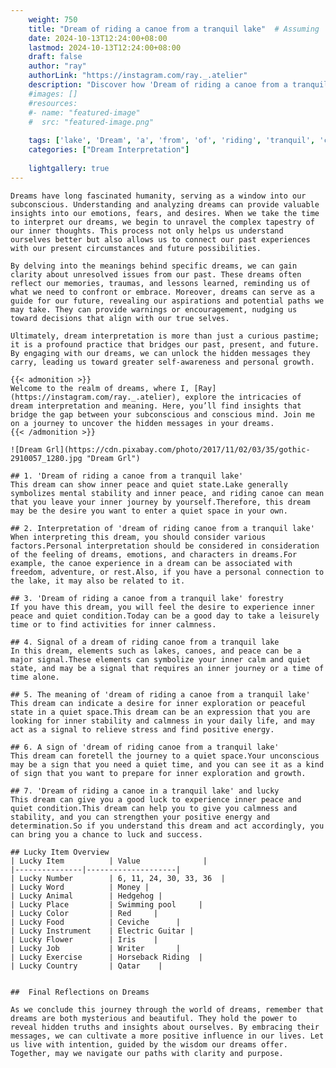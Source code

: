```yaml
---
    weight: 750
    title: "Dream of riding a canoe from a tranquil lake"  # Assuming 'title' column exists
    date: 2024-10-13T12:24:00+08:00
    lastmod: 2024-10-13T12:24:00+08:00
    draft: false
    author: "ray"
    authorLink: "https://instagram.com/ray._.atelier"
    description: "Discover how 'Dream of riding a canoe from a tranquil lake' can interpret your future and uncover its significant meanings in your life."
    #images: []
    #resources:
    #- name: "featured-image"
    #  src: "featured-image.png"
    
    tags: ['lake', 'Dream', 'a', 'from', 'of', 'riding', 'tranquil', 'canoe']
    categories: ["Dream Interpretation"]
    
    lightgallery: true
---
```

    
    Dreams have long fascinated humanity, serving as a window into our subconscious. Understanding and analyzing dreams can provide valuable insights into our emotions, fears, and desires. When we take the time to interpret our dreams, we begin to unravel the complex tapestry of our inner thoughts. This process not only helps us understand ourselves better but also allows us to connect our past experiences with our present circumstances and future possibilities.
    
    By delving into the meanings behind specific dreams, we can gain clarity about unresolved issues from our past. These dreams often reflect our memories, traumas, and lessons learned, reminding us of what we need to confront or embrace. Moreover, dreams can serve as a guide for our future, revealing our aspirations and potential paths we may take. They can provide warnings or encouragement, nudging us toward decisions that align with our true selves.
    
    Ultimately, dream interpretation is more than just a curious pastime; it is a profound practice that bridges our past, present, and future. By engaging with our dreams, we can unlock the hidden messages they carry, leading us toward greater self-awareness and personal growth.
    
    {{< admonition >}}
    Welcome to the realm of dreams, where I, [Ray](https://instagram.com/ray._.atelier), explore the intricacies of dream interpretation and meaning. Here, you’ll find insights that bridge the gap between your subconscious and conscious mind. Join me on a journey to uncover the hidden messages in your dreams.
    {{< /admonition >}}
    
    ![Dream Grl](https://cdn.pixabay.com/photo/2017/11/02/03/35/gothic-2910057_1280.jpg "Dream Grl")
    
    ## 1. 'Dream of riding a canoe from a tranquil lake'
    This dream can show inner peace and quiet state.Lake generally symbolizes mental stability and inner peace, and riding canoe can mean that you leave your inner journey by yourself.Therefore, this dream may be the desire you want to enter a quiet space in your own.
    
    ## 2. Interpretation of 'dream of riding canoe from a tranquil lake'
    When interpreting this dream, you should consider various factors.Personal interpretation should be considered in consideration of the feeling of dreams, emotions, and characters in dreams.For example, the canoe experience in a dream can be associated with freedom, adventure, or rest.Also, if you have a personal connection to the lake, it may also be related to it.
    
    ## 3. 'Dream of riding a canoe from a tranquil lake' forestry
    If you have this dream, you will feel the desire to experience inner peace and quiet condition.Today can be a good day to take a leisurely time or to find activities for inner calmness.
    
    ## 4. Signal of a dream of riding canoe from a tranquil lake
    In this dream, elements such as lakes, canoes, and peace can be a major signal.These elements can symbolize your inner calm and quiet state, and may be a signal that requires an inner journey or a time of time alone.
    
    ## 5. The meaning of 'dream of riding a canoe from a tranquil lake'
    This dream can indicate a desire for inner exploration or peaceful state in a quiet space.This dream can be an expression that you are looking for inner stability and calmness in your daily life, and may act as a signal to relieve stress and find positive energy.
    
    ## 6. A sign of 'dream of riding canoe from a tranquil lake'
    This dream can foretell the journey to a quiet space.Your unconscious may be a sign that you need a quiet time, and you can see it as a kind of sign that you want to prepare for inner exploration and growth.
    
    ## 7. 'Dream of riding a canoe in a tranquil lake' and lucky
    This dream can give you a good luck to experience inner peace and quiet condition.This dream can help you to give you calmness and stability, and you can strengthen your positive energy and determination.So if you understand this dream and act accordingly, you can bring you a chance to luck and success.
    
    ## Lucky Item Overview
    | Lucky Item          | Value              |
    |---------------|--------------------|
    | Lucky Number        | 6, 11, 24, 30, 33, 36  |
    | Lucky Word          | Money |
    | Lucky Animal        | Hedgehog |
    | Lucky Place         | Swimming pool     |
    | Lucky Color         | Red     |
    | Lucky Food          | Ceviche      |
    | Lucky Instrument    | Electric Guitar |
    | Lucky Flower        | Iris    |
    | Lucky Job           | Writer       |
    | Lucky Exercise      | Horseback Riding  |
    | Lucky Country       | Qatar    |
    
    
    ##  Final Reflections on Dreams
    
    As we conclude this journey through the world of dreams, remember that dreams are both mysterious and beautiful. They hold the power to reveal hidden truths and insights about ourselves. By embracing their messages, we can cultivate a more positive influence in our lives. Let us live with intention, guided by the wisdom our dreams offer. Together, may we navigate our paths with clarity and purpose.
    